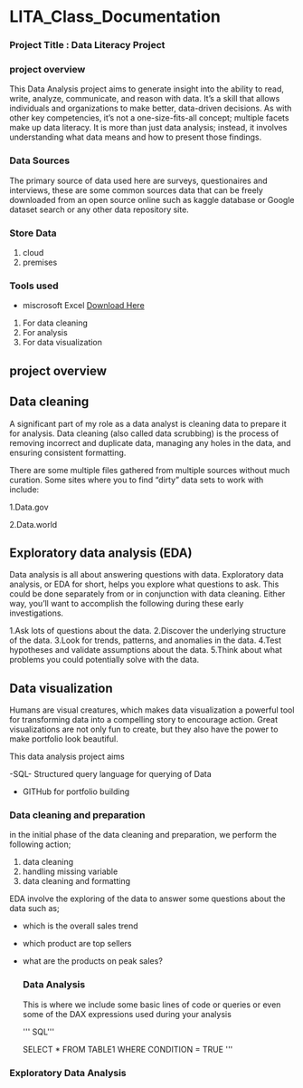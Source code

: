 # LITA_Class_Documentation

### Project Title : Data Literacy Project  

### project overview

This Data Analysis project aims to generate insight into the ability to read, write, analyze, communicate, and reason with data. It’s a skill that allows individuals and organizations to make better, data-driven decisions. As with other key competencies, it’s not a one-size-fits-all concept; multiple facets make up data literacy. It is more than just data analysis; instead, it involves understanding what data means and how to present those findings.

### Data Sources
The primary source of data used here are surveys, questionaires and interviews, these are some common sources data that can be freely downloaded from an open source online such as kaggle database or Google dataset search or any other data repository site.

### Store Data
1. cloud
2. premises 

### Tools used 
- miscrosoft Excel [Download Here](https://www.microsoft.com)
1. For data cleaning
2. For analysis
3. For data visualization


## project overview

## Data cleaning
A significant part of my role as a data analyst is cleaning data to prepare it for analysis. Data cleaning (also called data scrubbing) is the process of removing incorrect and duplicate data, managing any holes in the data, and ensuring consistent formatting. 

There are some multiple files gathered from multiple sources without much curation. Some sites where you to find “dirty” data sets to work with include:

1.Data.gov

2.Data.world


## Exploratory data analysis (EDA)
Data analysis is all about answering questions with data. Exploratory data analysis, or EDA for short, helps you explore what questions to ask. This could be done separately from or in conjunction with data cleaning. Either way, you’ll want to accomplish the following during these early investigations.

1.Ask lots of questions about the data.
2.Discover the underlying structure of the data.
3.Look for trends, patterns, and anomalies in the data.
4.Test hypotheses and validate assumptions about the data.
5.Think about what problems you could potentially solve with the data.

## Data visualization
Humans are visual creatures, which makes data visualization a powerful tool for transforming data into a compelling story to encourage action. Great visualizations are not only fun to create, but they also have the power to make portfolio look beautiful.

This data analysis project aims 



   

-SQL- Structured query language for querying of Data 
- GITHub for portfolio building

 ### Data cleaning and preparation 
 in the initial phase of the data cleaning and preparation, we perform the following action;
 1. data cleaning
 2. handling missing variable
 3. data cleaning and formatting


EDA involve the exploring of the data to answer some questions about the data such as;
- which is the overall sales trend
- which product are top sellers
- what are the products on peak sales?

  ### Data Analysis
  This is where we include some basic lines of code or queries or even some of the DAX expressions used during your analysis

  ''' SQL'''

  SELECT * FROM TABLE1
  WHERE CONDITION = TRUE
  '''


### Exploratory Data Analysis

 



